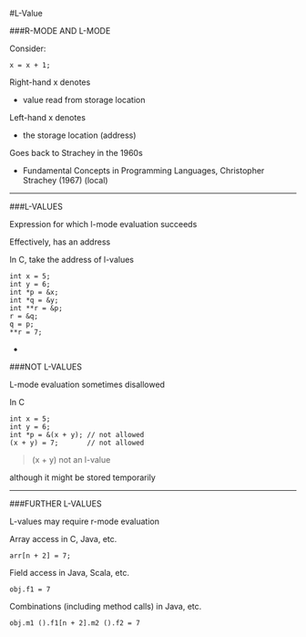 #L-Value

###R-MODE AND L-MODE

Consider:

```
x = x + 1;
```

Right-hand x denotes

- value read from storage location

Left-hand x denotes

- the storage location (address)

Goes back to Strachey in the 1960s

- Fundamental Concepts in Programming Languages, Christopher Strachey (1967) (local)

***

###L-VALUES

Expression for which l-mode evaluation succeeds

Effectively, has an address

In C, take the address of l-values

```
int x = 5;
int y = 6;
int *p = &x;
int *q = &y;
int **r = &p;
r = &q;
q = p;
**r = 7;
```

-

###NOT L-VALUES

L-mode evaluation sometimes disallowed

In C

```
int x = 5;
int y = 6;
int *p = &(x + y); // not allowed
(x + y) = 7;       // not allowed
```

> (x + y) not an l-value

although it might be stored temporarily

***

###FURTHER L-VALUES

L-values may require r-mode evaluation

Array access in C, Java, etc.

```
arr[n + 2] = 7;
```

Field access in Java, Scala, etc.

```
obj.f1 = 7
```

Combinations (including method calls) in Java, etc.

```
obj.m1 ().f1[n + 2].m2 ().f2 = 7
```
